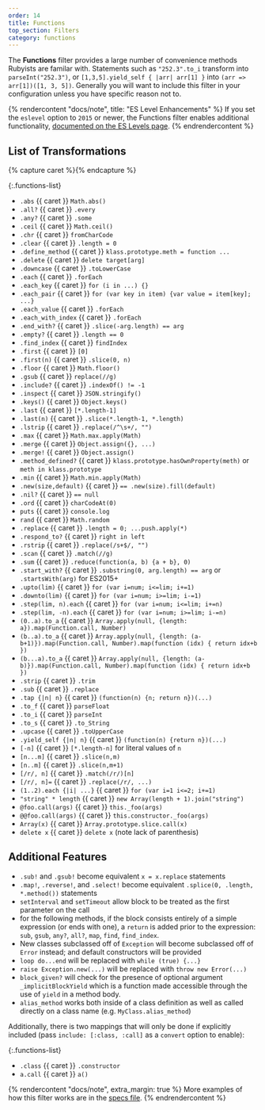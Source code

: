 ```yaml
---
order: 14
title: Functions
top_section: Filters
category: functions
---
```


The **Functions** filter provides a large number of convenience methods Rubyists are familar with. Statements such as `"252.3".to_i` transform into `parseInt("252.3")`, or `[1,3,5].yield_self { |arr| arr[1] }` into `(arr => arr[1])([1, 3, 5])`. Generally you will want to include this filter in your configuration unless you have specific reason not to.

{% rendercontent "docs/note", title: "ES Level Enhancements" %}
If you set the `eslevel` option to `2015` or newer, the Functions filter enables additional functionality, [documented on the ES Levels page](/docs/eslevels).
{% endrendercontent %}

## List of Transformations

{% capture caret %}<sl-icon name="caret-right-fill"></sl-icon>{% endcapture %}

{:.functions-list}
* `.abs` {{ caret }} `Math.abs()`
* `.all?` {{ caret }} `.every`
* `.any?` {{ caret }} `.some`
* `.ceil` {{ caret }} `Math.ceil()`
* `.chr` {{ caret }} `fromCharCode`
* `.clear` {{ caret }} `.length = 0`
* `.define_method` {{ caret }} `klass.prototype.meth = function ...`
* `.delete` {{ caret }} `delete target[arg]`
* `.downcase` {{ caret }} `.toLowerCase`
* `.each` {{ caret }} `.forEach`
* `.each_key` {{ caret }} `for (i in ...) {}`
* `.each_pair` {{ caret }} `for (var key in item) {var value = item[key]; ...}`
* `.each_value` {{ caret }} `.forEach`
* `.each_with_index` {{ caret }} `.forEach`
* `.end_with?` {{ caret }} `.slice(-arg.length) == arg`
* `.empty?` {{ caret }} `.length == 0`
* `.find_index` {{ caret }} `findIndex`
* `.first` {{ caret }} `[0]`
* `.first(n)` {{ caret }} `.slice(0, n)`
* `.floor` {{ caret }} `Math.floor()`
* `.gsub` {{ caret }} `replace(//g)`
* `.include?` {{ caret }} `.indexOf() != -1`
* `.inspect` {{ caret }} `JSON.stringify()`
* `.keys()` {{ caret }} `Object.keys()`
* `.last` {{ caret }} `[*.length-1]`
* `.last(n)` {{ caret }} `.slice(*.length-1, *.length)`
* `.lstrip` {{ caret }} `.replace(/^\s+/, "")`
* `.max` {{ caret }} `Math.max.apply(Math)`
* `.merge` {{ caret }} `Object.assign({}, ...)`
* `.merge!` {{ caret }} `Object.assign()`
* `.method_defined?` {{ caret }} `klass.prototype.hasOwnProperty(meth)` or `meth in klass.prototype`
* `.min` {{ caret }} `Math.min.apply(Math)`
* `.new(size,default)` {{ caret }} `== .new(size).fill(default)`
* `.nil?` {{ caret }} `== null`
* `.ord` {{ caret }} `charCodeAt(0)`
* `puts` {{ caret }} `console.log`
* `rand` {{ caret }} `Math.random`
* `.replace` {{ caret }} `.length = 0; ...push.apply(*)`
* `.respond_to?` {{ caret }} `right in left`
* `.rstrip` {{ caret }} `.replace(/s+$/, "")`
* `.scan` {{ caret }} `.match(//g)`
* `.sum` {{ caret }} `.reduce(function(a, b) {a + b}, 0)`
* `.start_with?` {{ caret }} `.substring(0, arg.length) == arg` or `.startsWith(arg)` for ES2015+
* `.upto(lim)` {{ caret }} `for (var i=num; i<=lim; i+=1)`
* `.downto(lim)` {{ caret }} `for (var i=num; i>=lim; i-=1)`
* `.step(lim, n).each` {{ caret }} `for (var i=num; i<=lim; i+=n)`
* `.step(lim, -n).each` {{ caret }} `for (var i=num; i>=lim; i-=n)`
* `(0..a).to_a` {{ caret }} `Array.apply(null, {length: a}).map(Function.call, Number)`
* `(b..a).to_a` {{ caret }} `Array.apply(null, {length: (a-b+1)}).map(Function.call, Number).map(function (idx) { return idx+b })`
* `(b...a).to_a` {{ caret }} `Array.apply(null, {length: (a-b)}).map(Function.call, Number).map(function (idx) { return idx+b })`
* `.strip` {{ caret }} `.trim`
* `.sub` {{ caret }} `.replace`
* `.tap {|n| n}` {{ caret }} `(function(n) {n; return n})(...)`
* `.to_f` {{ caret }} `parseFloat`
* `.to_i` {{ caret }} `parseInt`
* `.to_s` {{ caret }} `.to_String`
* `.upcase` {{ caret }} `.toUpperCase`
* `.yield_self {|n| n}` {{ caret }} `(function(n) {return n})(...)`
* `[-n]` {{ caret }} `[*.length-n]` for literal values of `n`
* `[n...m]` {{ caret }} `.slice(n,m)`
* `[n..m]` {{ caret }} `.slice(n,m+1)`
* `[/r/, n]` {{ caret }} `.match(/r/)[n]`
* `[/r/, n]=` {{ caret }} `.replace(/r/, ...)`
* `(1..2).each {|i| ...}` {{ caret }} `for (var i=1 i<=2; i+=1)`
* `"string" * length` {{ caret }} `new Array(length + 1).join("string")`
* `@foo.call(args)` {{ caret }} `this._foo(args)`
* `@@foo.call(args)` {{ caret }} `this.constructor._foo(args)`
* `Array(x)` {{ caret }} `Array.prototype.slice.call(x)`
* `delete x` {{ caret }} `delete x` (note lack of parenthesis)

## Additional Features

* `.sub!` and `.gsub!` become equivalent `x = x.replace` statements
* `.map!`, `.reverse!`, and `.select!` become equivalent
  `.splice(0, .length, *.method())` statements
* `setInterval` and `setTimeout` allow block to be treated as the
    first parameter on the call
* for the following methods, if the block consists entirely of a simple
  expression (or ends with one), a `return` is added prior to the
  expression: `sub`, `gsub`, `any?`, `all?`, `map`, `find`, `find_index`.
* New classes subclassed off of `Exception` will become subclassed off
  of `Error` instead; and default constructors will be provided
* `loop do...end` will be replaced with `while (true) {...}`
* `raise Exception.new(...)` will be replaced with `throw new Error(...)`
* `block_given?` will check for the presence of optional argument `_implicitBlockYield` which is a function made accessible through the use of `yield` in a method body.
* `alias_method` works both inside of a class definition as well as called directly on a class name (e.g. `MyClass.alias_method`)

Additionally, there is two mappings that will only be done if explicitly
included (pass `include: [:class, :call]` as a `convert` option to enable):

{:.functions-list}
* `.class` {{ caret }} `.constructor`
* `a.call` {{ caret }} `a()`

{% rendercontent "docs/note", extra_margin: true %}
More examples of how this filter works are in the [specs file](https://github.com/ruby2js/ruby2js/blob/master/spec/functions_spec.rb).
{% endrendercontent %}
